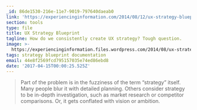 ```yaml
---
_id: 86de1530-216e-11e7-9019-797640daeab0
link: 'https://experiencinginformation.com/2014/08/12/ux-strategy-blueprint/'
section: tools
type: file
title: UX Strategy Blueprint
tagline: How do we consistently create UX strategy? Tough question.
image: >-
  https://experiencinginformation.files.wordpress.com/2014/08/ux-strategy-blueprint1.png
tags: strategy blueprint documentation
email: 44e8f2569fcd795157035e74ed86ebd8
date: '2017-04-15T00:00:25.525Z'
---
```

> Part of the problem is in the fuzziness of the term “strategy” itself. Many people blur it with detailed planning. Others consider strategy to be in-depth investigation, such as market research or competitor comparisons. Or, it gets conflated with vision or ambition.
